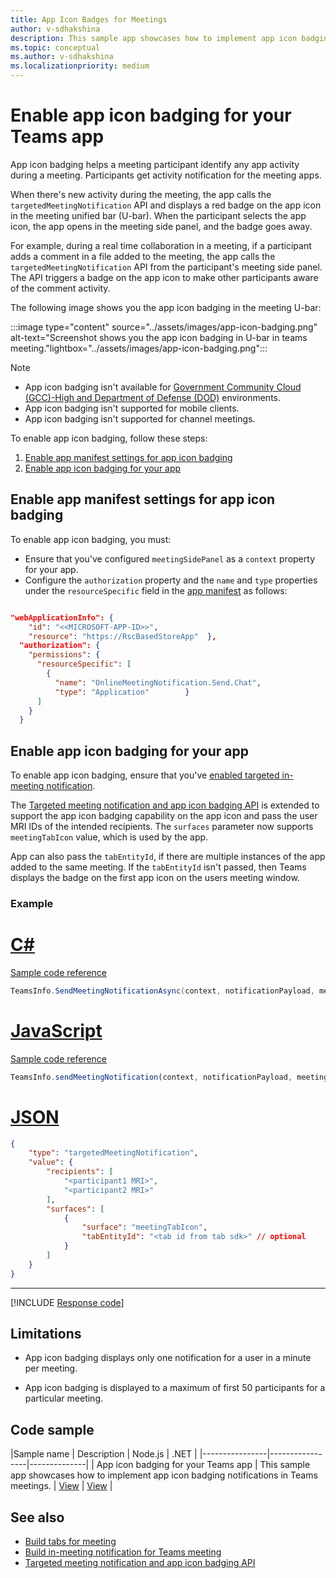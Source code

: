 ```yaml
---
title: App Icon Badges for Meetings
author: v-sdhakshina
description: This sample app showcases how to implement app icon badging notifications in Teams meetings. (Node.js, .NET).
ms.topic: conceptual
ms.author: v-sdhakshina
ms.localizationpriority: medium
---
```


# Enable app icon badging for your Teams app

App icon badging helps a meeting participant identify any app activity during a meeting. Participants get activity notification for the meeting apps.

When there's new activity during the meeting, the app calls the `targetedMeetingNotification` API and displays a red badge on the app icon in the meeting unified bar (U-bar). When the participant selects the app icon, the app opens in the meeting side panel, and the badge goes away.

For example, during a real time collaboration in a meeting, if a participant adds a comment in a file added to the meeting, the app calls the `targetedMeetingNotification` API from the participant's meeting side panel. The API triggers a badge on the app icon to make other participants aware of the comment activity.

The following image shows you the app icon badging in the meeting U-bar:

:::image type="content" source="../assets/images/app-icon-badging.png" alt-text="Screenshot shows you the app icon badging in U-bar in teams meeting."lightbox="../assets/images/app-icon-badging.png":::

> [!NOTE]
>
> * App icon badging isn't available for [Government Community Cloud (GCC)-High and Department of Defense (DOD)](~/concepts/app-fundamentals-overview.md#government-community-cloud) environments.
> * App icon badging isn't supported for mobile clients.
> * App icon badging isn't supported for channel meetings.

To enable app icon badging, follow these steps:

1. [Enable app manifest settings for app icon badging](#enable-app-manifest-settings-for-app-icon-badging)
1. [Enable app icon badging for your app](#enable-app-icon-badging-for-your-app)

## Enable app manifest settings for app icon badging

To enable app icon badging, you must:

* Ensure that you've configured `meetingSidePanel` as a `context` property for your app.
* Configure the `authorization` property and the `name` and `type` properties under the `resourceSpecific` field in the [app manifest](../resources/schema/manifest-schema.md#authorization) as follows:

```json

"webApplicationInfo": {
    "id": "<<MICROSOFT-APP-ID>>",
    "resource": "https://RscBasedStoreApp"  },
  "authorization": {
    "permissions": {
      "resourceSpecific": [
        {
          "name": "OnlineMeetingNotification.Send.Chat",
          "type": "Application"        }
      ]
    }
  }
```

## Enable app icon badging for your app

To enable app icon badging, ensure that you've [enabled targeted in-meeting notification](in-meeting-notification-for-meeting.md#enable-targeted-in-meeting-notification).

The [Targeted meeting notification and app icon badging API](meeting-apps-apis.md#targeted-meeting-notification-and-app-icon-badging-api) is extended to support the app icon badging capability on the app icon and pass the user MRI IDs of the intended recipients. The `surfaces` parameter now supports `meetingTabIcon` value, which is used by the app.

App can also pass the `tabEntityId`, if there are multiple instances of the app added to the same meeting. If the `tabEntityId` isn't passed, then Teams displays the badge on the first app icon on the users meeting window.

### Example

# [C#](#tab/csharp)

[Sample code reference](https://github.com/OfficeDev/Microsoft-Teams-Samples/blob/main/samples/meetings-app-icon-badging/csharp/AppIconBadgingInMeetings/Bots/AppIconBadgingInMeeting.cs#L108)

```csharp
TeamsInfo.SendMeetingNotificationAsync(context, notificationPayload, meetingId);
```

# [JavaScript](#tab/javascript)

[Sample code reference](https://github.com/OfficeDev/Microsoft-Teams-Samples/blob/main/samples/meetings-app-icon-badging/nodejs/bots/teamsBot.js#L83)

```javascript
TeamsInfo.sendMeetingNotification(context, notificationPayload, meetingId);
```

# [JSON](#tab/json)

```json
{
    "type": "targetedMeetingNotification",
    "value": {
        "recipients": [
            "<participant1 MRI>",
            "<participant2 MRI>" 
        ],
        "surfaces": [
            {
                "surface": "meetingTabIcon",
                "tabEntityId": "<tab id from tab sdk>" // optional           
            }
        ]
    }
}
```

---

[!INCLUDE [Response code](../includes/meeting-response-code.md)]

## Limitations

* App icon badging displays only one notification for a user in a minute per meeting.

* App icon badging is displayed to a maximum of first 50 participants for a particular meeting.

## Code sample

|Sample name | Description | Node.js | .NET |
|----------------|-----------------|--------------|
| App icon badging for your Teams app | This sample app showcases how to implement app icon badging notifications in Teams meetings. | [View](https://github.com/OfficeDev/Microsoft-Teams-Samples/tree/main/samples/meetings-app-icon-badging/nodejs) | [View](https://github.com/OfficeDev/Microsoft-Teams-Samples/tree/main/samples/meetings-app-icon-badging/csharp) |

## See also

* [Build tabs for meeting](build-tabs-for-meeting.md)
* [Build in-meeting notification for Teams meeting](in-meeting-notification-for-meeting.md)
* [Targeted meeting notification and app icon badging API](meeting-apps-apis.md#targeted-meeting-notification-and-app-icon-badging-api)
